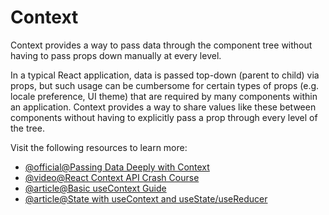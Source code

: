 # Context

Context provides a way to pass data through the component tree without having to pass props down manually at every level.

In a typical React application, data is passed top-down (parent to child) via props, but such usage can be cumbersome for certain types of props (e.g. locale preference, UI theme) that are required by many components within an application. Context provides a way to share values like these between components without having to explicitly pass a prop through every level of the tree.

Visit the following resources to learn more:

- [@official@Passing Data Deeply with Context](https://react.dev/learn/passing-data-deeply-with-context)
- [@video@React Context API Crash Course](https://www.youtube.com/watch?v=t9WmZFnE6Hg)
- [@article@Basic useContext Guide](https://www.w3schools.com/react/react_usecontext.asp)
- [@article@State with useContext and useState/useReducer](https://www.robinwieruch.de/react-state-usereducer-usestate-usecontext/)
